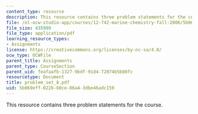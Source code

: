 ```yaml
---
content_type: resource
description: This resource contains three problem statements for the course.
file: /ol-ocw-studio-app/courses/12-742-marine-chemistry-fall-2006/5b069eff022b60ce06a43dbe46adc159_problem_set_8.pdf
file_size: 435999
file_type: application/pdf
learning_resource_types:
- Assignments
license: https://creativecommons.org/licenses/by-nc-sa/4.0/
ocw_type: OCWFile
parent_title: Assignments
parent_type: CourseSection
parent_uid: feafaafb-1327-9bdf-91d4-72074b5b08fc
resourcetype: Document
title: problem_set_8.pdf
uid: 5b069eff-022b-60ce-06a4-3dbe46adc159
---
```

This resource contains three problem statements for the course.